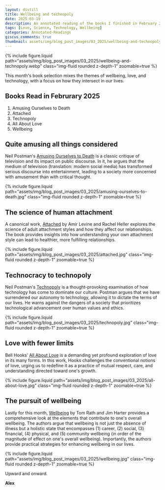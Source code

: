 ```yaml
---
layout: distill
title: Wellbeing and technopoly
date: 2025-03-19
description: An annotated reading of the books I finished in February 2025.
tags: [Love, Science, Technology, Wellbeing]
categories: Annotated-Readings
giscus_comments: true
thumbnail: assets/img/blog_post_images/03_2025/wellbeing-and-technopoly.webp
---
```


<div class="l-page">
  {% include figure.liquid path="assets/img/blog_post_images/03_2025/wellbeing-and-technopoly.webp" class="img-fluid rounded z-depth-1" zoomable=true %}
</div>

This month's book selection mixes the themes of wellbeing, love, and technology, with a focus on how they intersect in our lives.

## Books Read in Februrary 2025
1. Amusing Ourselves to Death
2. Attached
3. Technopoly
4. All About Love
5. Wellbeing

## Quite amusing all things considered

Neil Postman's [Amusing Ourselves to Death](https://www.amazon.com/Amusing-Ourselves-Death-Discourse-Business/dp/014303653X) is a classic critique of television and its impact on public discourse. In it, he argues that the medium of television (translation: modern social media) has transformed serious discourse into entertainment, leading to a society more concerned with amusement than with critical thought.

<div class="l-body">
  {% include figure.liquid path="assets/img/blog_post_images/03_2025/amusing-ourselves-to-death.jpg" class="img-fluid rounded z-depth-1" zoomable=true %}
</div>

## The science of human attachment

A canonical work, [Attached](https://www.amazon.com/Attached-Science-Adult-Attachment-YouFind/dp/1585429139) by Amir Levine and Rachel Heller explores the science of adult attachment styles and how they affect our relationships. The book provides insights into how understanding your own attachment style can lead to healthier, more fulfilling relationships.

<div class="l-body">
  {% include figure.liquid path="assets/img/blog_post_images/03_2025/attached.jpg" class="img-fluid rounded z-depth-1" zoomable=true %}
</div>

## Technocracy to technopoly

Neil Postman's [Technopoly](https://www.amazon.com/Technopoly-Surrender-Technology-Neil-Postman/dp/0679745408) is a thought-provoking examination of how technology has come to dominate our culture. Postman argues that we have surrendered our autonomy to technology, allowing it to dictate the terms of our lives. He warns against the dangers of a society that prioritizes technological advancement over human values and ethics.

<div class="l-body">
  {% include figure.liquid path="assets/img/blog_post_images/03_2025/technopoly.jpg" class="img-fluid rounded z-depth-1" zoomable=true %}
</div>

## Love with fewer limits

Bell Hooks' [All About Love](https://www.amazon.com/All-About-Love-New-Visions/dp/0060959479) is a demanding yet profound exploration of love in its many forms. In this work, Hooks challenges the conventional notions of love, urging us to redefine it as a practice of mutual respect, care, and understanding directed toward one's growth.

<div class="l-body">
  {% include figure.liquid path="assets/img/blog_post_images/03_2025/all-about-love.jpg" class="img-fluid rounded z-depth-1" zoomable=true %}
</div>

## The pursuit of wellbeing

Lastly for this month, [Wellbeing](https://www.amazon.com/Wellbeing-Essential-Elements-Tom-Rath/dp/1595620400) by Tom Rath and Jim Harter provides a comprehensive look at the elements that contribute to one's overall wellbeing. The authors argue that wellbeing is not just the absence of illness but a holistic state that encompasses (1) career, (2) social, (3) financial, (4) physical, and (5) community wellbeing (in order of the magnitude of effect on one's overall wellbeing). Importantly, the authors provide practical strategies for enhancing wellbeing in our lives.

<div class="l-body">
  {% include figure.liquid path="assets/img/blog_post_images/03_2025/wellbeing.jpg" class="img-fluid rounded z-depth-1" zoomable=true %}
</div>

Upward and onward.

**Alex**